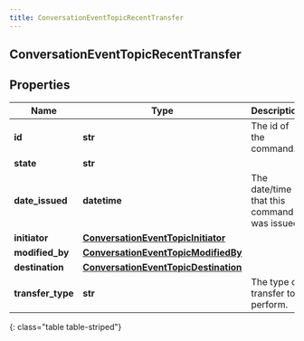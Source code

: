 ```yaml
---
title: ConversationEventTopicRecentTransfer
---
```

## ConversationEventTopicRecentTransfer

## Properties

|Name | Type | Description | Notes|
|------------ | ------------- | ------------- | -------------|
| **id** | **str** | The id of the command. | [optional] |
| **state** | **str** |  | [optional] |
| **date_issued** | **datetime** | The date/time that this command was issued. | [optional] |
| **initiator** | [**ConversationEventTopicInitiator**](ConversationEventTopicInitiator.html) |  | [optional] |
| **modified_by** | [**ConversationEventTopicModifiedBy**](ConversationEventTopicModifiedBy.html) |  | [optional] |
| **destination** | [**ConversationEventTopicDestination**](ConversationEventTopicDestination.html) |  | [optional] |
| **transfer_type** | **str** | The type of transfer to perform. | [optional] |
{: class="table table-striped"}


